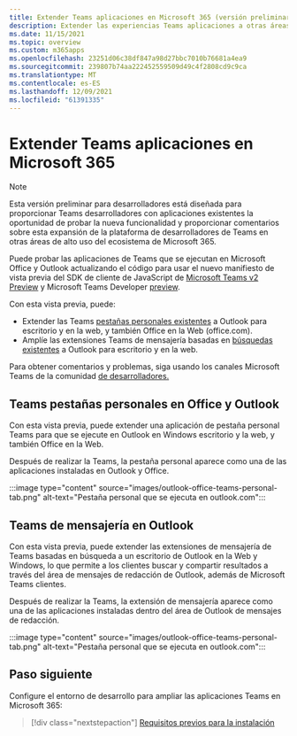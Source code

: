 ```yaml
---
title: Extender Teams aplicaciones en Microsoft 365 (versión preliminar)
description: Extender las experiencias Teams aplicaciones a otras áreas de uso alto de Microsoft 365
ms.date: 11/15/2021
ms.topic: overview
ms.custom: m365apps
ms.openlocfilehash: 23251d06c38df847a98d27bbc7010b76681a4ea9
ms.sourcegitcommit: 239807b74aa222452559509d49c4f2808cd9c9ca
ms.translationtype: MT
ms.contentlocale: es-ES
ms.lasthandoff: 12/09/2021
ms.locfileid: "61391335"
---
```

# <a name="extend-teams-apps-across-microsoft-365"></a>Extender Teams aplicaciones en Microsoft 365

> [!NOTE]
> Esta versión preliminar para desarrolladores está diseñada para proporcionar Teams desarrolladores con [](/microsoftteams/platform/feedback) aplicaciones existentes la oportunidad de probar la nueva funcionalidad y proporcionar comentarios sobre esta expansión de la plataforma de desarrolladores de Teams en otras áreas de alto uso del ecosistema de Microsoft 365.

Puede probar las aplicaciones de Teams que se ejecutan en Microsoft Office y Outlook actualizando el código para usar el nuevo manifiesto de vista previa del SDK de cliente de JavaScript de [Microsoft Teams v2 Preview](using-teams-client-sdk-preview.md) y Microsoft Teams Developer [preview](../resources/schema/manifest-schema-dev-preview.md).

Con esta vista previa, puede:

- Extender las Teams [pestañas personales existentes](/microsoftteams/platform/tabs/how-to/create-personal-tab) a Outlook para escritorio y en la web, y también Office en la Web (office.com).
- Amplíe las extensiones Teams de mensajería basadas en [búsquedas existentes](/microsoftteams/platform/messaging-extensions/how-to/search-commands/define-search-command) a Outlook para escritorio y en la web.

Para obtener comentarios y problemas, siga usando los canales Microsoft Teams de la comunidad [de desarrolladores.](/microsoftteams/platform/feedback)

## <a name="teams-personal-tabs-in-office-and-outlook"></a>Teams pestañas personales en Office y Outlook

Con esta vista previa, puede extender una aplicación de pestaña personal Teams para que se ejecute en Outlook en Windows escritorio y la web, y también Office en la Web.

Después de realizar la Teams, la pestaña personal aparece como una de las aplicaciones instaladas en Outlook y Office.

:::image type="content" source="images/outlook-office-teams-personal-tab.png" alt-text="Pestaña personal que se ejecuta en outlook.com":::

## <a name="teams-messaging-extensions-in-outlook"></a>Teams de mensajería en Outlook

Con esta vista previa, puede extender las extensiones de mensajería de Teams basadas en búsqueda a un escritorio de Outlook en la Web y Windows, lo que permite a los clientes buscar y compartir resultados a través del área de mensajes de redacción de Outlook, además de Microsoft Teams clientes.

Después de realizar la Teams, la extensión de mensajería aparece como una de las aplicaciones instaladas dentro del área de Outlook de mensajes de redacción.

:::image type="content" source="images/outlook-office-teams-personal-tab.png" alt-text="Pestaña personal que se ejecuta en outlook.com":::

## <a name="next-step"></a>Paso siguiente

Configure el entorno de desarrollo para ampliar las aplicaciones Teams en Microsoft 365:

> [!div class="nextstepaction"]
> [Requisitos previos para la instalación](prerequisites.md)
